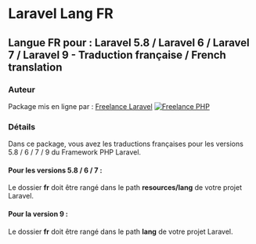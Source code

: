 # Laravel Lang FR

## Langue FR pour : Laravel 5.8 / Laravel 6 / Laravel 7 / Laravel 9 - Traduction française / French translation

### Auteur

Package mis en ligne par :
[Freelance Laravel](https://www.devandweb.fr)
[![Freelance PHP](https://www.devandweb.fr/medias/app/website/developpeur-web.png)](https://www.devandweb.fr/freelance/developpeur-php)

### Détails

Dans ce package, vous avez les traductions françaises pour les versions 5.8 / 6 / 7 / 9 du Framework PHP Laravel.

#### Pour les versions 5.8 / 6 / 7 :
Le dossier **fr** doit être rangé dans le path **resources/lang** de votre projet Laravel.

#### Pour la version 9 :
Le dossier **fr** doit être rangé dans le path **lang** de votre projet Laravel.
